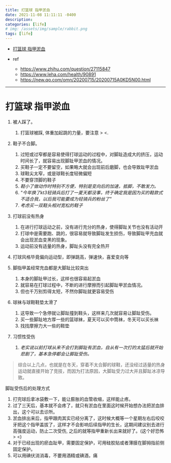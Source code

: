 ```yaml
---
title: 打篮球 指甲淤血
date: 2021-11-08 11:11:11 -0400
description: 
categories: [life]
# img: /assets/img/sample/rabbit.png
tags: [life]
---
```


- [打篮球 指甲淤血](#打篮球-指甲淤血)

- ref
  - https://www.zhihu.com/question/27115847
  - https://www.leha.com/health/90891
  - https://new.qq.com/omn/20200715/20200715A0KD5N00.html

---


# 打篮球 指甲淤血

1. 被人踩了。
   1. 打篮球被踩, 体重加起跳的力量，要注意 > <.

2. 鞋子不合脚。
   1. 过短或过窄都是容易使得打球运动的过程中，对脚趾造成大的挤压，运动时间长了，就容易出现脚趾甲淤血的情况。
   2. 买鞋子一定不要留空，如果略大就会出现前后磨脚，也会导致趾甲淤血 
   3. 球鞋尖太窄，或是球鞋长度轻微偏短
   4. 不要穿顶脚的鞋子
   5. *鞋小了做动作时特别不方便，特别是变向后的加速，抵脚，不敢发力。*
   6. *"今年换了kt3轻骑兵后打了一夏天都没事，终于确定我是因为买的鞋款式不适合我，以后我可能要成为轻骑兵的粉丝了"*
   7. *考虑买一双鞋头相对宽松的鞋子*

3. 打球前没有热身 
   1. 在进行打球运动之前，没有进行充分的热身，使得脚趾关节也没有活动开
   2. 打球中是需要跑、跳的，很容易就导致脚趾发生损伤，导致脚趾甲充血就会出现淤血变黑的现象。
   3. 运动前没有适量的热身，脚趾头没有完全热开

4. 打球风格毕竟偏向运动型，即弹跳高，弹速快，喜爱变向等

5. 脚指甲盖经常充血都是大脚趾比较突出
   1. 本身的脚趾甲过长，这样也很容易起淤血
   2. 就容易在打球过程中，不断的进行摩擦而引起脚趾甲淤血情况。
   3. 但也千万别剪得太短，不然你脚趾就更容易受伤 
 
6. 球袜与球鞋鞋垫太滑了
   1. 这导致一个急停就让脚趾撞到鞋头，这样来几次就容易让脚趾受伤。
   2. 买一些脚趾地方厚一些的篮球袜，夏天可以买中筒袜，冬天可以买长袜
   3. 找找摩擦力大一些的鞋垫

7. 习惯性受伤
   1. *老实说以前打球从来不会打到脚趾有淤血，自从有一次打的太猛后就开始悲剧了，基本急停都会让脚趾受伤。*

> 综合以上几点，也就是在冬天，穿着不太合脚的球鞋，还没经过适量的热身运动就直接开始了竞技，而因为打法原因，大脚趾受力过大并且脚趾冰凉导致。


脚趾受伤后的处理方式

1. 打完球后拿冰袋敷一下，能让膨胀的血管收缩，这样能止疼。
2. 过了三天后，基本就不会疼了，就只有淤血在里面这时候开始想办法把淤血排出，这个可以去诊所。
3. 淤血排出来后，指甲跟肉其实已经分离了，这时候大概等一个星期左右后咬咬牙把这个指甲盖拔了，这样才不会影响后续指甲的生长，这期间建议别去进行高强度运动，防止二次受伤, 之后的就等指甲重新长出来就好了。(这个好恐怖 > <)
4. 对于已经出现的瘀血趾甲，需要固定保护，可用硅胶贴或者薄膜在脚拇指前侧固定保护。
5. 可以用碘伏消消毒，不要用酒精或碘酒，痛

